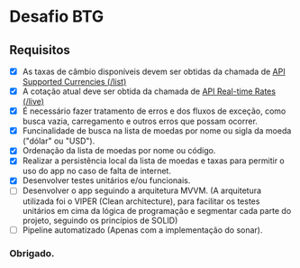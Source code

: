 # Desafio BTG

## Requisitos

- [X] As taxas de câmbio disponíveis devem ser obtidas da chamada de [API Supported Currencies (/list)](https://currencylayer.com/documentation)
- [X] A cotação atual deve ser obtida da chamada de [API Real-time Rates (/live)](https://currencylayer.com/documentation)
- [X] É necessário fazer tratamento de erros e dos fluxos de exceção, como busca vazia, carregamento e outros erros que possam ocorrer.
- [X] Funcinalidade de busca na lista de moedas por nome ou sigla da moeda ("dólar" ou "USD").
- [X] Ordenação da lista de moedas por nome ou código.
- [X] Realizar a persistência local da lista de moedas e taxas para permitir o uso do app no caso de falta de internet.
- [X] Desenvolver testes unitários e/ou funcionais.
- [ ] Desenvolver o app seguindo a arquitetura MVVM.
(A arquitetura utilizada foi o VIPER (Clean architecture), para facilitar os testes unitários em cima da lógica de programação e segmentar cada parte do projeto, seguindo os princípios de SOLID)
- [ ] Pipeline automatizado (Apenas com a implementação do sonar).

### Obrigado.

